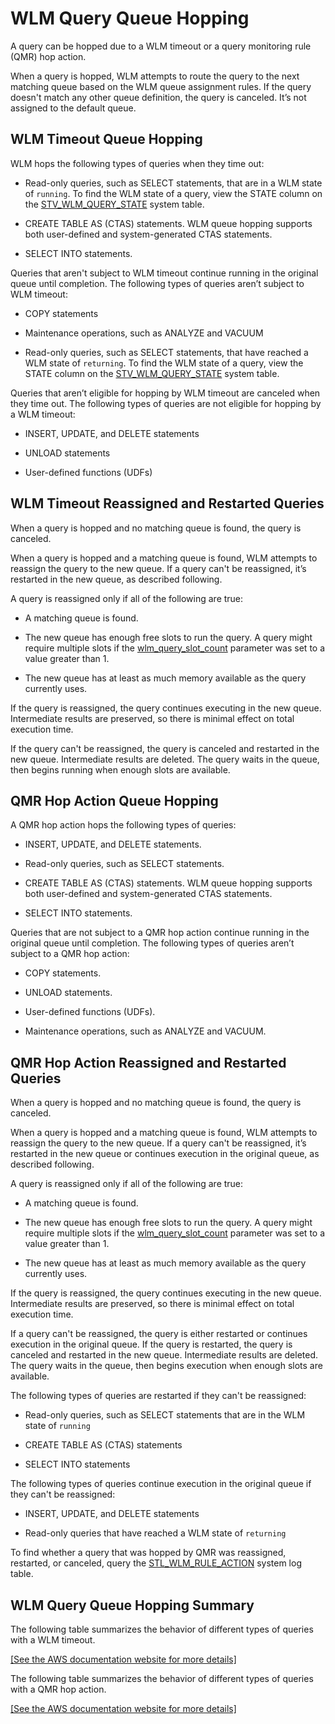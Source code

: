 # WLM Query Queue Hopping<a name="wlm-queue-hopping"></a>

A query can be hopped due to a WLM timeout or a query monitoring rule \(QMR\) hop action\.

When a query is hopped, WLM attempts to route the query to the next matching queue based on the  WLM queue assignment rules\. If the query doesn't match any other queue definition, the query is canceled\. It’s not assigned to the default queue\. 

## WLM Timeout Queue Hopping<a name="wlm-timeout-queue-hopping"></a>

WLM hops the following types of queries when they time out:

+ Read\-only queries, such as SELECT statements, that are in a WLM state of `running`\. To find the WLM state of a query, view the STATE column on the [STV\_WLM\_QUERY\_STATE](r_STV_WLM_QUERY_STATE.md) system table\. 

+ CREATE TABLE AS \(CTAS\) statements\. WLM queue hopping supports both user\-defined and system\-generated CTAS statements\. 

+ SELECT INTO statements\.

Queries that aren't subject to WLM timeout continue running in the original queue until completion\. The following types of queries aren’t subject to WLM timeout:

+ COPY statements

+ Maintenance operations, such as ANALYZE and VACUUM

+ Read\-only queries, such as SELECT statements, that have reached a WLM state of `returning`\. To find the WLM state of a query, view the STATE column on the [STV\_WLM\_QUERY\_STATE](r_STV_WLM_QUERY_STATE.md) system table\. 

Queries that aren’t eligible for hopping by WLM timeout are canceled when they time out\. The following types of queries are not eligible for hopping by a WLM timeout:

+ INSERT, UPDATE, and DELETE statements

+ UNLOAD statements

+ User\-defined functions \(UDFs\)

## WLM Timeout Reassigned and Restarted Queries<a name="wlm-timeout-reassigned-and-restarted-queries"></a>

When a query is hopped and no matching queue is found, the query is canceled\.

When a query is hopped and a matching queue is found, WLM attempts to reassign the query to the new queue\. If a query can't be reassigned, it’s restarted in the new queue, as described following\.

A query is reassigned only if all of the following are true:

+ A matching queue is found\.

+ The new queue has enough free slots to run the query\. A query might require multiple slots if the [wlm\_query\_slot\_count](r_wlm_query_slot_count.md) parameter was set to a value greater than 1\.

+ The new queue has at least as much memory available as the query currently uses\. 

If the query is reassigned, the query continues executing in the new queue\. Intermediate results are preserved, so there is minimal effect on total execution time\. 

If the query can't be reassigned, the query is canceled and restarted in the new queue\. Intermediate results are deleted\. The query waits in the queue, then begins running when enough slots are available\.

## QMR Hop Action Queue Hopping<a name="qmr-hop-action-queue-hopping"></a>

A QMR hop action hops the following types of queries:

+ INSERT, UPDATE, and DELETE statements\.

+ Read\-only queries, such as SELECT statements\.

+ CREATE TABLE AS \(CTAS\) statements\. WLM queue hopping supports both user\-defined and system\-generated CTAS statements\. 

+ SELECT INTO statements\.

Queries that are not subject to a QMR hop action continue running in the original queue until completion\. The following types of queries aren’t subject to a QMR hop action:

+ COPY statements\.

+ UNLOAD statements\.

+ User\-defined functions \(UDFs\)\.

+ Maintenance operations, such as ANALYZE and VACUUM\.

## QMR Hop Action Reassigned and Restarted Queries<a name="qmr-hop-action-reassigned-and-restarted-queries"></a>

When a query is hopped and no matching queue is found, the query is canceled\.

When a query is hopped and a matching queue is found, WLM attempts to reassign the query to the new queue\. If a query can't be reassigned, it’s restarted in the new queue or continues execution in the original queue, as described following\.

A query is reassigned only if all of the following are true:

+ A matching queue is found\.

+ The new queue has enough free slots to run the query\. A query might require multiple slots if the [wlm\_query\_slot\_count](r_wlm_query_slot_count.md) parameter was set to a value greater than 1\.

+ The new queue has at least as much memory available as the query currently uses\. 

If the query is reassigned, the query continues executing in the new queue\. Intermediate results are preserved, so there is minimal effect on total execution time\. 

If a query can't be reassigned, the query is either restarted or continues execution in the original queue\. If the query is restarted, the query is canceled and restarted in the new queue\. Intermediate results are deleted\. The query waits in the queue, then begins execution when enough slots are available\.

The following types of queries are restarted if they can't be reassigned:

+ Read\-only queries, such as SELECT statements that are in the WLM state of `running`

+ CREATE TABLE AS \(CTAS\) statements

+ SELECT INTO statements

The following types of queries continue execution in the original queue if they can't be reassigned:

+ INSERT, UPDATE, and DELETE statements

+ Read\-only queries that have reached a WLM state of `returning`

To find whether a query that was hopped by QMR was reassigned, restarted, or canceled, query the [STL\_WLM\_RULE\_ACTION](r_STL_WLM_RULE_ACTION.md) system log table\.

## WLM Query Queue Hopping Summary<a name="wlm-queue-hopping-summary"></a>

The following table summarizes the behavior of different types of queries with a WLM timeout\.

[\[See the AWS documentation website for more details\]](http://docs.aws.amazon.com/redshift/latest/dg/wlm-queue-hopping.html)

The following table summarizes the behavior of different types of queries with a QMR hop action\.

[\[See the AWS documentation website for more details\]](http://docs.aws.amazon.com/redshift/latest/dg/wlm-queue-hopping.html)
